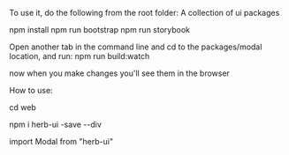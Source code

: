 To use it, do the following from the root folder:
A collection of ui packages 



npm install
npm run bootstrap
npm run storybook



 Open another tab in the command line and cd to the packages/modal location, and run: npm run build:watch


 now when you make changes you'll see them in the browser

 How to use:

 cd web

 npm i herb-ui -save --div 

 import Modal from "herb-ui"
 